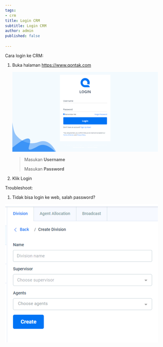 ```yaml
---
tags:
- crm
title: Login CRM
subtitle: Login CRM
author: admin
published: false

---
```

Cara login ke CRM:

1. Buka halaman https://www.qontak.com

   ![](/uploads/screencapture-qontak-login-2021-09-29-11_32_29.png)

   > Masukan **Username**
   >
   > Masukan **Password**
2. Klik Login

Troubleshoot:

1. Tidak bisa login ke web, salah password?

![](/uploads/form-create-division.png)